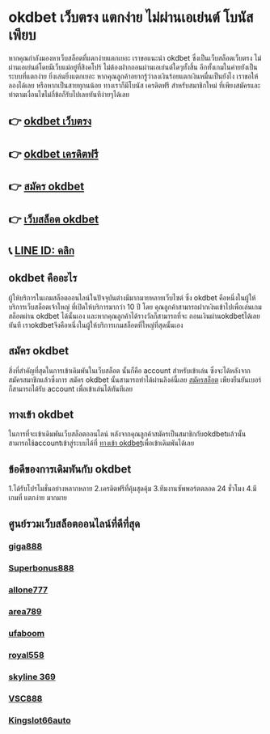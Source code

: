 # okdbet เว็บตรง แตกง่าย ไม่ผ่านเอเย่นต์ โบนัสเพียบ

หากคุณกำลังมองหาเว็บสล็อตที่แตกง่ายแตกเยอะ เราขอแนะนำ okdbet ซึ่งเป็นเว็บสล็อตเว็บตรง ไม่ผ่านเอเย่นต์โดยมีเว็บแม่อยู่ที่สิงคโปร์ ไม่ต้องฝากถอนผ่านเอเย่นต์ใดๆทั้งสิ้น
อีกทั้งเกมในค่ายยังเป็นระบบที่แตกง่าย ยิ่งเล่นยิ่งแตกเยอะ หากคุณลูกค้าอยากรู้ว่าลงเงินร้อยแตกเงินหมื่นเป็นยังไง เราขอให้ลองได้เลย
หรือหากเป็นสายทุกนน้อย ทางเราก็มีโบนัส เครดิตฟรี สำหรับสมาชิกใหม่ ที่เพียงสมัครและทำตามเงื่อนไขไม่กี่ข้อก็รับไปเลยทันทีง่ายๆได้เลย

## 👉 [okdbet เว็บตรง](https://www.lucy911.com/okdbet/)
## 👉 [okdbet เครดิตฟรี](https://www.lucy911.com/okdbet/)
## 👉 [สมัคร okdbet](https://www.lucy911.com/okdbet/)
## 👉 [เว็บสล็อต okdbet](https://www.lucy911.com/okdbet/)
## 📞 [LINE ID: คลิก](https://line.me/R/ti/p/%40wkm0152d)

## okdbet คืออะไร

 ผู้ให้บริการในเกมสล็อตออนไลน์ในปัจจุบันต่างมีมากมายหลายเว็บไซต์ ซึ่ง okdbet คือหนึ่งในผู้ให้บริการเว็บสล็อตเจ้าใหญ่ ที่เปิดให้บริการมากว่า 10 ปี โดย คุณลูกค้าสามารถฝากเงินเข้าไปเพื่อเล่นเกมสล็อตผ่าน okdbet ได้นั้นเอง และหากคุณลูกค้าได้รางวัลก็สามารถที่จะ
 ถอนเงินผ่านokdbetได้เลยทันที
 เราokdbetจึงคือหนึ่งในผู้ให้บริการเกมสล็อตที่ใหญ่ที่สุดนั้นเอง

## สมัคร okdbet

สิ่งที่สำคัญที่สุดในการเข้าเดิมพันในเว็บสล็อต นั้นก็คือ account สำหรับเข้าเล่น ซึ่งจะได้หลังจากสมัครสมาชิกแล้วซึ่งการ สมัคร okdbet นั้นสามารถทำได้ผ่านลิงค์นี้เลย 
[สมัครสล็อต](https://www.lucy911.com/%e0%b8%aa%e0%b8%a1%e0%b8%b1%e0%b8%84%e0%b8%a3%e0%b8%aa%e0%b8%a5%e0%b9%87%e0%b8%ad%e0%b8%95/) เพียงยืนยันเบอร์ก็สามารถได้รับ account เพื่อเข้าเล่นได้ทันทีเลย


## ทางเข้า okdbet

ในการที่จะเข้าเดิมพันเว็บสล็อตออนไลน์ หลังจากคุณลูกค้าสมัครเป็นสมาชิกกับokdbetแล้วนั้น สามารถใช้accountเข้าสู่ระบบได้ที่ 
[ทางเข้า okdbet](https://www.lucy911.com/%e0%b8%97%e0%b8%b2%e0%b8%87%e0%b9%80%e0%b8%82%e0%b9%89%e0%b8%b2/)เพื่อเข้าเดิมพันได้เลย


## ข้อดีของการเดิมพันกับ okdbet

1.ได้รับโปรโมชั่นอย่างหลากหลาย
2.เครดิตฟรีที่คุ้มสุดคุ้ม
3.ทีมงานซัพพอร์ตตลอด 24 ชั่วโมง
4.มีเกมที่ แตกง่าย มากมาย



## ศูนย์รวมเว็บสล็อตออนไลน์ที่ดีที่สุด

### [giga888](https://atom.io/themes/ยูฟ่า168แจกร้อนแรง%20เครดิตฟรี%20กดรับเอง%20ยืนยันเบอร์%20ล่าสุด%20มาใหม่168)
### [Superbonus888](https://atom.io/themes/ยูฟ่า168แจกร้อนแรง%20เครดิตฟรี%2020%20กดรับเอง%20ยืนยันเบอร์%20มาใหม่168)
### [allone777](https://atom.io/themes/ยูฟ่า168แจกร้อนแรง%20y9เครดิตฟรี%20มาใหม่168)
### [area789](https://atom.io/themes/ยูฟ่า168แจกร้อนแรง%20tiger%20สล็อต%20เครดิตฟรี%20มาใหม่168)
### [ufaboom](https://atom.io/themes/ยูฟ่า168แจกร้อนแรง%20เครดิตฟรี%20100%20บาท%20กดรับเอง%20มาใหม่168)
### [royal558](https://atom.io/themes/ยูฟ่า168แจกร้อนแรง%20เครดิตฟรี2021%20มาใหม่168)
### [skyline 369](https://atom.io/themes/ยูฟ่า168แจกร้อนแรง%20เครดิตฟรี20%20มาใหม่168)
### [VSC888](https://atom.io/themes/ยูฟ่า168แจกร้อนแรง%20ubet368%20เครดิตฟรี%20มาใหม่168)
### [Kingslot66auto](https://atom.io/themes/ยูฟ่า168แจกร้อนแรง%20เครดิตฟรี%20กดรับเองหน้าเว็บล่าสุด%202565%20มาใหม่168)
